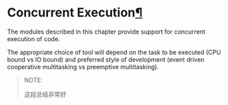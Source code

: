 # Concurrent Execution[¶](https://docs.python.org/3/library/concurrency.html#concurrent-execution)

The modules described in this chapter provide support for concurrent execution of code. 

The appropriate choice of tool will depend on the task to be executed (CPU bound vs IO bound) and preferred style of development (event driven cooperative multitasking vs preemptive multitasking).

> NOTE: 
>
> 这段总结非常好

